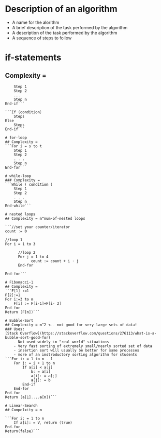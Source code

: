 ﻿# Description of an algorithm
- A name for the alorithm
- A brief description of the task performed by the algorithm
- A description of the task performed by the algorithm
- A sequence of steps to follow

# if-statements
## Complexity =
```If (condition)
	Step 1
	Step 2 
	...
	Step n
End-if```

```If (condition)
	Steps
Else
	Steps
End-if```

# for-loop
## Complexity =
```For i = s to t
    Step 1
    Step 2
    . . .
    Step n
End-for```

# while-loop
### Complexity =
```While ( condition )
    Step 1
    Step 2
    . . .
    Step n
End-while```

# nested loops
## Complexity = n^num-of-nested loops

```//set your counter/iterator
count := 0

//loop 1
For i = 1 to 3

	  //loop 2
      For j = 1 to 4
            count := count + i ⋅ j
      End-for

End-for```

# Fibonacci-1
## Complexity =
```F[1] :=1
F[2]:=1
For i:=3 to n
    F[i] := F[i-1]+F[i- 2]
End-for
Return (F[n])```

# Bubble-Sort
## Complexity = n^2 <-- not good for very large sets of data!
### Uses:
[Stack Overflow](https://stackoverflow.com/questions/276113/what-is-a-bubble-sort-good-for)
	- Not used widely in "real world" situations
	- Very fast sorting of extremely small/nearly sorted set of data 
	- insertion sort will usually be better for same processes
	- more of an instroductory sorting algorithm for students
```For i: = 1 to n - 1
    For j: = i + 1 to n
        If a[i] < a[j]
            b: = a[i]
            a[i]: = a[j]
            a[j]: = b
        End-if
    End-for
End-for
Return (a[1]....a[n])```

# Linear-Search
## Compelxity = n

```For i: = 1 to n
    If a[i]: = V, return (true)
End-for
Return(false)```